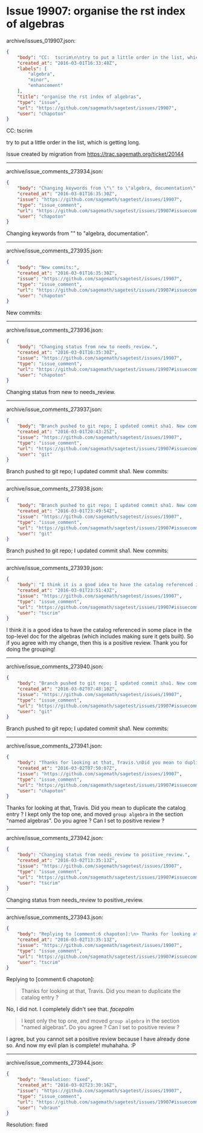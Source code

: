 # Issue 19907: organise the rst index of algebras

archive/issues_019907.json:
```json
{
    "body": "CC:  tscrim\n\ntry to put a little order in the list, which is getting long.\n\nIssue created by migration from https://trac.sagemath.org/ticket/20144\n\n",
    "created_at": "2016-03-01T16:33:48Z",
    "labels": [
        "algebra",
        "minor",
        "enhancement"
    ],
    "title": "organise the rst index of algebras",
    "type": "issue",
    "url": "https://github.com/sagemath/sagetest/issues/19907",
    "user": "chapoton"
}
```
CC:  tscrim

try to put a little order in the list, which is getting long.

Issue created by migration from https://trac.sagemath.org/ticket/20144





---

archive/issue_comments_273934.json:
```json
{
    "body": "Changing keywords from \"\" to \"algebra, documentation\".",
    "created_at": "2016-03-01T16:35:30Z",
    "issue": "https://github.com/sagemath/sagetest/issues/19907",
    "type": "issue_comment",
    "url": "https://github.com/sagemath/sagetest/issues/19907#issuecomment-273934",
    "user": "chapoton"
}
```

Changing keywords from "" to "algebra, documentation".



---

archive/issue_comments_273935.json:
```json
{
    "body": "New commits:",
    "created_at": "2016-03-01T16:35:30Z",
    "issue": "https://github.com/sagemath/sagetest/issues/19907",
    "type": "issue_comment",
    "url": "https://github.com/sagemath/sagetest/issues/19907#issuecomment-273935",
    "user": "chapoton"
}
```

New commits:



---

archive/issue_comments_273936.json:
```json
{
    "body": "Changing status from new to needs_review.",
    "created_at": "2016-03-01T16:35:30Z",
    "issue": "https://github.com/sagemath/sagetest/issues/19907",
    "type": "issue_comment",
    "url": "https://github.com/sagemath/sagetest/issues/19907#issuecomment-273936",
    "user": "chapoton"
}
```

Changing status from new to needs_review.



---

archive/issue_comments_273937.json:
```json
{
    "body": "Branch pushed to git repo; I updated commit sha1. New commits:",
    "created_at": "2016-03-01T20:43:25Z",
    "issue": "https://github.com/sagemath/sagetest/issues/19907",
    "type": "issue_comment",
    "url": "https://github.com/sagemath/sagetest/issues/19907#issuecomment-273937",
    "user": "git"
}
```

Branch pushed to git repo; I updated commit sha1. New commits:



---

archive/issue_comments_273938.json:
```json
{
    "body": "Branch pushed to git repo; I updated commit sha1. New commits:",
    "created_at": "2016-03-01T23:49:54Z",
    "issue": "https://github.com/sagemath/sagetest/issues/19907",
    "type": "issue_comment",
    "url": "https://github.com/sagemath/sagetest/issues/19907#issuecomment-273938",
    "user": "git"
}
```

Branch pushed to git repo; I updated commit sha1. New commits:



---

archive/issue_comments_273939.json:
```json
{
    "body": "I think it is a good idea to have the catalog referenced in some place in the top-level doc for the algebras (which includes making sure it gets built). So if you agree with my change, then this is a positive review. Thank you for doing the grouping!",
    "created_at": "2016-03-01T23:51:43Z",
    "issue": "https://github.com/sagemath/sagetest/issues/19907",
    "type": "issue_comment",
    "url": "https://github.com/sagemath/sagetest/issues/19907#issuecomment-273939",
    "user": "tscrim"
}
```

I think it is a good idea to have the catalog referenced in some place in the top-level doc for the algebras (which includes making sure it gets built). So if you agree with my change, then this is a positive review. Thank you for doing the grouping!



---

archive/issue_comments_273940.json:
```json
{
    "body": "Branch pushed to git repo; I updated commit sha1. New commits:",
    "created_at": "2016-03-02T07:48:10Z",
    "issue": "https://github.com/sagemath/sagetest/issues/19907",
    "type": "issue_comment",
    "url": "https://github.com/sagemath/sagetest/issues/19907#issuecomment-273940",
    "user": "git"
}
```

Branch pushed to git repo; I updated commit sha1. New commits:



---

archive/issue_comments_273941.json:
```json
{
    "body": "Thanks for looking at that, Travis.\nDid you mean to duplicate the catalog entry ?\nI kept only the top one, and moved `group algebra` in the section \"named algebras\".\nDo you agree ? Can I set to positive review ?",
    "created_at": "2016-03-02T07:50:07Z",
    "issue": "https://github.com/sagemath/sagetest/issues/19907",
    "type": "issue_comment",
    "url": "https://github.com/sagemath/sagetest/issues/19907#issuecomment-273941",
    "user": "chapoton"
}
```

Thanks for looking at that, Travis.
Did you mean to duplicate the catalog entry ?
I kept only the top one, and moved `group algebra` in the section "named algebras".
Do you agree ? Can I set to positive review ?



---

archive/issue_comments_273942.json:
```json
{
    "body": "Changing status from needs_review to positive_review.",
    "created_at": "2016-03-02T13:35:13Z",
    "issue": "https://github.com/sagemath/sagetest/issues/19907",
    "type": "issue_comment",
    "url": "https://github.com/sagemath/sagetest/issues/19907#issuecomment-273942",
    "user": "tscrim"
}
```

Changing status from needs_review to positive_review.



---

archive/issue_comments_273943.json:
```json
{
    "body": "Replying to [comment:6 chapoton]:\n> Thanks for looking at that, Travis.\n> Did you mean to duplicate the catalog entry ?\n\nNo, I did not. I completely didn't see that. *facepalm*\n\n> I kept only the top one, and moved `group algebra` in the section \"named algebras\".\n> Do you agree ? Can I set to positive review ?\n\nI agree, but you cannot set a positive review because I have already done so. And now my evil plan is complete! muhahaha. :P",
    "created_at": "2016-03-02T13:35:13Z",
    "issue": "https://github.com/sagemath/sagetest/issues/19907",
    "type": "issue_comment",
    "url": "https://github.com/sagemath/sagetest/issues/19907#issuecomment-273943",
    "user": "tscrim"
}
```

Replying to [comment:6 chapoton]:
> Thanks for looking at that, Travis.
> Did you mean to duplicate the catalog entry ?

No, I did not. I completely didn't see that. *facepalm*

> I kept only the top one, and moved `group algebra` in the section "named algebras".
> Do you agree ? Can I set to positive review ?

I agree, but you cannot set a positive review because I have already done so. And now my evil plan is complete! muhahaha. :P



---

archive/issue_comments_273944.json:
```json
{
    "body": "Resolution: fixed",
    "created_at": "2016-03-02T23:30:16Z",
    "issue": "https://github.com/sagemath/sagetest/issues/19907",
    "type": "issue_comment",
    "url": "https://github.com/sagemath/sagetest/issues/19907#issuecomment-273944",
    "user": "vbraun"
}
```

Resolution: fixed
